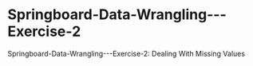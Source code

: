 # Springboard-Data-Wrangling---Exercise-2
Springboard-Data-Wrangling---Exercise-2: Dealing With Missing Values
